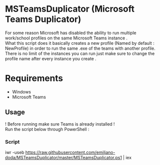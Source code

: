 # MSTeamsDuplicator (Microsoft Teams Duplicator)
For some reason Microsoft has disabled the ability to run multiple  work/school profiles on the same Microsoft Teams instance .<br>
What this script does it basically creates a new profile (Named by default : NewProfile) in order to run the same .exe of the teams with another profile.<br>
There is no limit of the instances you can run just make sure to change the profile name after every instance you create .

# Requirements
- Windows
- Microsoft Teams

## Usage
! Before running make sure Teams is already installed !<br>
Run the script below through PowerShell :
### Script
iwr -useb https://raw.githubusercontent.com/emiljano-doda/MSTeamsDuplicator/master/MSTeamsDuplicator.ps1 | iex
